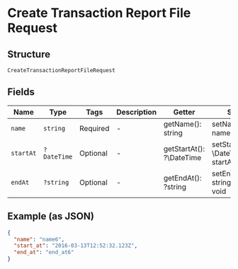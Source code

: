 
# Create Transaction Report File Request

## Structure

`CreateTransactionReportFileRequest`

## Fields

| Name | Type | Tags | Description | Getter | Setter |
|  --- | --- | --- | --- | --- | --- |
| `name` | `string` | Required | - | getName(): string | setName(string name): void |
| `startAt` | `?DateTime` | Optional | - | getStartAt(): ?\DateTime | setStartAt(?\DateTime startAt): void |
| `endAt` | `?string` | Optional | - | getEndAt(): ?string | setEndAt(?string endAt): void |

## Example (as JSON)

```json
{
  "name": "name6",
  "start_at": "2016-03-13T12:52:32.123Z",
  "end_at": "end_at6"
}
```

